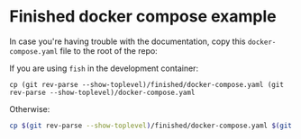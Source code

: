 # Finished docker compose example

In case you're having trouble with the documentation, copy this `docker-compose.yaml` file to the root of the repo:

If you are using `fish` in the development container:

```text
cp (git rev-parse --show-toplevel)/finished/docker-compose.yaml (git rev-parse --show-toplevel)/docker-compose.yaml
```

Otherwise:

```sh
cp $(git rev-parse --show-toplevel)/finished/docker-compose.yaml $(git rev-parse --show-toplevel)/docker-compose.yaml
```
